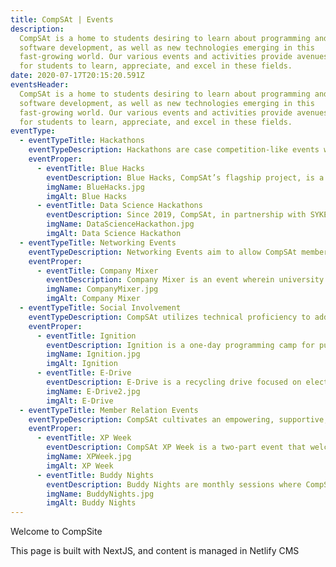 ```yaml
---
title: CompSAt | Events
description:
  CompSAt is a home to students desiring to learn about programming and
  software development, as well as new technologies emerging in this
  fast-growing world. Our various events and activities provide avenues
  for students to learn, appreciate, and excel in these fields.
date: 2020-07-17T20:15:20.591Z
eventsHeader:
  CompSAt is a home to students desiring to learn about programming and
  software development, as well as new technologies emerging in this
  fast-growing world. Our various events and activities provide avenues
  for students to learn, appreciate, and excel in these fields.
eventType:
  - eventTypeTitle: Hackathons
    eventTypeDescription: Hackathons are case competition-like events where teams of programmers develop solutions to interesting problems.
    eventProper:
      - eventTitle: Blue Hacks
        eventDescription: Blue Hacks, CompSAt’s flagship project, is a two-day hackathon that provides an opportunity for students from different colleges and universities across Metro Manila to apply their skills to develop applications that aim to address various social themes.
        imgName: BlueHacks.jpg
        imgAlt: Blue Hacks
      - eventTitle: Data Science Hackathons
        eventDescription: Since 2019, CompSAt, in partnership with SYKES Philippines, annually hosts a data science hackathon where teams tackle real-world problems through the use of data analysis and machine learning on Kaggle.
        imgName: DataScienceHackathon.jpg
        imgAlt: Data Science Hackathon
  - eventTypeTitle: Networking Events
    eventTypeDescription: Networking Events aim to allow CompSAt member to meet professionals from the industry to help kickstart their careers after college.
    eventProper:
      - eventTitle: Company Mixer
        eventDescription: Company Mixer is an event wherein university students from various colleges and universities can network with different companies that specialize in or have departments related to Information Technology.
        imgName: CompanyMixer.jpg
        imgAlt: Company Mixer
  - eventTypeTitle: Social Involvement
    eventTypeDescription: CompSAt utilizes technical proficiency to address relevant issues in society.
    eventProper:
      - eventTitle: Ignition
        eventDescription: Ignition is a one-day programming camp for public high school students. The event aims to ignite their passion for programming and technology. The event is typically split into two sessions - a programming workshop in the morning and a project-building activity in the afternoon.
        imgName: Ignition.jpg
        imgAlt: Ignition
      - eventTitle: E-Drive
        eventDescription: E-Drive is a recycling drive focused on electronic waste (e-waste), wherein Ateneans can place their old, broken, or unused electronics and devices into designated bins all around the Ateneo. CompSAt will then send the e-waste to a recycling company for proper disposal or recycling.
        imgName: E-Drive2.jpg
        imgAlt: E-Drive
  - eventTypeTitle: Member Relation Events
    eventTypeDescription: CompSAt cultivates an empowering, supportive, and caring community.
    eventProper:
      - eventTitle: XP Week
        eventDescription: CompSAt XP Week is a two-part event that welcomes new and returning members of the organization. It’s composed of a General Assembly and Tambay Week. The General Assembly is where members are introduced to the organization, and learn what they can expect from CompSAt for the school year. The XP Tambay Week gives members a chance to meet and interact with other members of the organization.
        imgName: XPWeek.jpg
        imgAlt: XP Week
      - eventTitle: Buddy Nights
        eventDescription: Buddy Nights are monthly sessions where CompSAt members come together to interact with each other and participate in various fun-filled activities.
        imgName: BuddyNights.jpg
        imgAlt: Buddy Nights
---
```


Welcome to CompSite

This page is built with NextJS, and content is managed in Netlify CMS
